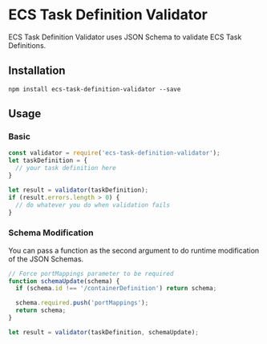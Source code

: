 ECS Task Definition Validator
=============================

ECS Task Definition Validator uses JSON Schema to validate ECS Task Definitions.

Installation
------------

`npm install ecs-task-definition-validator --save`

Usage
-----

### Basic

```js
const validator = require('ecs-task-definition-validator');
let taskDefinition = {
  // your task definition here
}

let result = validator(taskDefinition);
if (result.errors.length > 0) {
  // do whatever you do when validation fails
}
```

### Schema Modification
You can pass a function as the second argument to do runtime modification of
the JSON Schemas.

```js
// Force portMappings parameter to be required
function schemaUpdate(schema) {
  if (schema.id !== '/containerDefinition') return schema;

  schema.required.push('portMappings');
  return schema;
}

let result = validator(taskDefinition, schemaUpdate);
```
